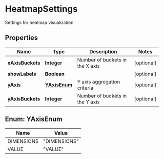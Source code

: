 

# HeatmapSettings

Settings for heatmap visualization

## Properties

| Name | Type | Description | Notes |
|------------ | ------------- | ------------- | -------------|
|**xAxisBuckets** | **Integer** | Number of buckets in the X axis |  [optional] |
|**showLabels** | **Boolean** |  |  [optional] |
|**yAxis** | [**YAxisEnum**](#YAxisEnum) | Y axis aggregation criteria |  [optional] |
|**yAxisBuckets** | **Integer** | Number of buckets in the Y axis |  [optional] |



## Enum: YAxisEnum

| Name | Value |
|---- | -----|
| DIMENSIONS | &quot;DIMENSIONS&quot; |
| VALUE | &quot;VALUE&quot; |




